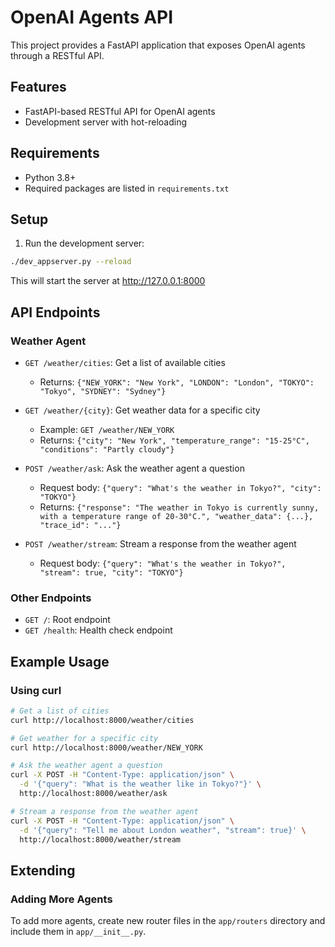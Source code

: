 # OpenAI Agents API

This project provides a FastAPI application that exposes OpenAI agents through a RESTful API.

## Features

- FastAPI-based RESTful API for OpenAI agents
- Development server with hot-reloading

## Requirements

- Python 3.8+
- Required packages are listed in `requirements.txt`

## Setup

1. Run the development server:

```bash
./dev_appserver.py --reload
```

This will start the server at http://127.0.0.1:8000

## API Endpoints

### Weather Agent

- `GET /weather/cities`: Get a list of available cities
  - Returns: `{"NEW_YORK": "New York", "LONDON": "London", "TOKYO": "Tokyo", "SYDNEY": "Sydney"}`

- `GET /weather/{city}`: Get weather data for a specific city
  - Example: `GET /weather/NEW_YORK`
  - Returns: `{"city": "New York", "temperature_range": "15-25°C", "conditions": "Partly cloudy"}`

- `POST /weather/ask`: Ask the weather agent a question
  - Request body: `{"query": "What's the weather in Tokyo?", "city": "TOKYO"}`
  - Returns: `{"response": "The weather in Tokyo is currently sunny, with a temperature range of 20-30°C.", "weather_data": {...}, "trace_id": "..."}`

- `POST /weather/stream`: Stream a response from the weather agent
  - Request body: `{"query": "What's the weather in Tokyo?", "stream": true, "city": "TOKYO"}`

### Other Endpoints

- `GET /`: Root endpoint
- `GET /health`: Health check endpoint

## Example Usage

### Using curl

```bash
# Get a list of cities
curl http://localhost:8000/weather/cities

# Get weather for a specific city
curl http://localhost:8000/weather/NEW_YORK

# Ask the weather agent a question
curl -X POST -H "Content-Type: application/json" \
  -d '{"query": "What is the weather like in Tokyo?"}' \
  http://localhost:8000/weather/ask

# Stream a response from the weather agent
curl -X POST -H "Content-Type: application/json" \
  -d '{"query": "Tell me about London weather", "stream": true}' \
  http://localhost:8000/weather/stream
```

## Extending

### Adding More Agents

To add more agents, create new router files in the `app/routers` directory and include them in `app/__init__.py`.
